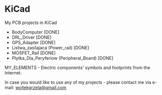 # KiCad

My PCB projects in KiCad
 - BodyComputer [DONE]
 - DRL_Driver [DONE]
 - GPS_Adapter [DONE]
 - Listwa_zasilajaca (Power_rail) [DONE]
 - MOSFET_Rail [DONE]
 - Plytka_Dla_Peryferiow (Peripheral_Board) [DONE]
 
 MY_ELEMENTS - Electric components' symbols and footprints from the Internet.
 
 In case you would like to use any of my projects - please contact me via e-mail: wojtekgrzela@gmail.com
